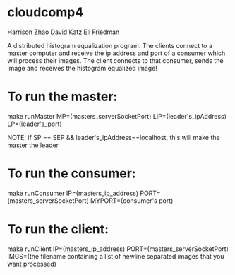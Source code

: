 cloudcomp4
==========
Harrison Zhao
David Katz
Eli Friedman

A distributed histogram equalization program. The clients connect to a master computer and receive the ip address and port of a consumer which will process their images. The client connects to that consumer, sends the image and receives the histogram equalized image!

To run the master:
==========
make runMaster MP=(masters_serverSocketPort) LIP=(leader's_ipAddress) LP=(leader's_port)

NOTE: if SP == SEP && leader's_ipAddress==localhost, this will make the master the leader

To run the consumer:
==========
make runConsumer IP=(masters_ip_address) PORT=(masters_serverSocketPort) MYPORT=(consumer's port)

To run the client:
==========
make runClient IP=(masters_ip_address) PORT=(masters_serverSocketPort) IMGS=(the filename containing a list of newline separated images that you want processed)

